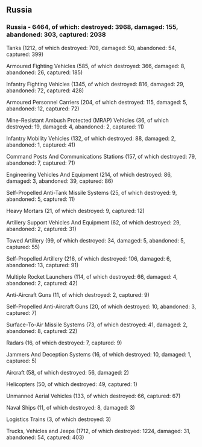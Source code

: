 
 
 ## Russia
 
 ### Russia - 6464, of which: destroyed: 3968, damaged: 155, abandoned: 303, captured: 2038

 

 

 Tanks (1212, of which destroyed: 709, damaged: 50, abandoned: 54, captured: 399)

 Armoured Fighting Vehicles (585, of which destroyed: 366, damaged: 8, abandoned: 26, captured: 185)

 Infantry Fighting Vehicles (1345, of which destroyed: 816, damaged: 29, abandoned: 72, captured: 428)

 Armoured Personnel Carriers (204, of which destroyed: 115, damaged: 5, abandoned: 12, captured: 72)

 Mine-Resistant Ambush Protected (MRAP) Vehicles (36, of which destroyed: 19, damaged: 4, abandoned: 2, captured: 11)

 Infantry Mobility Vehicles (132, of which destroyed: 88, damaged: 2, abandoned: 1, captured: 41)

 Command Posts And Communications Stations (157, of which destroyed: 79, abandoned: 7, captured: 71)

 Engineering Vehicles And Equipment (214, of which destroyed: 86, damaged: 3, abandoned: 39, captured: 86)

 Self-Propelled Anti-Tank Missile Systems (25, of which destroyed: 9, abandoned: 5, captured: 11)

 Heavy Mortars (21, of which destroyed: 9, captured: 12)

 Artillery Support Vehicles And Equipment (62, of which destroyed: 29, abandoned: 2, captured: 31)

 Towed Artillery (99, of which destroyed: 34, damaged: 5, abandoned: 5, captured: 55)

 Self-Propelled Artillery (216, of which destroyed: 106, damaged: 6, abandoned: 13, captured: 91)

 Multiple Rocket Launchers (114, of which destroyed: 66, damaged: 4, abandoned: 2, captured: 42)

 Anti-Aircraft Guns (11, of which destroyed: 2, captured: 9)

 Self-Propelled Anti-Aircraft Guns (20, of which destroyed: 10, abandoned: 3, captured: 7)

 Surface-To-Air Missile Systems (73, of which destroyed: 41, damaged: 2, abandoned: 8, captured: 22)

 Radars (16, of which destroyed: 7, captured: 9)

 Jammers And Deception Systems (16, of which destroyed: 10, damaged: 1, captured: 5)

 Aircraft (58, of which destroyed: 56, damaged: 2)

 Helicopters (50, of which destroyed: 49, captured: 1)

 Unmanned Aerial Vehicles (133, of which destroyed: 66, captured: 67)

 Naval Ships (11, of which destroyed: 8, damaged: 3)

 Logistics Trains (3, of which destroyed: 3)

 Trucks, Vehicles and Jeeps (1712, of which destroyed: 1224, damaged: 31, abandoned: 54, captured: 403)


